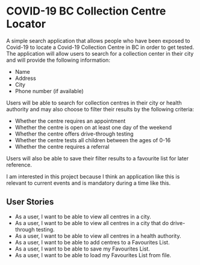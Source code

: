 # COVID-19 BC Collection Centre Locator
A simple search application that allows people who have been exposed to Covid-19 to locate a Covid-19 Collection Centre
in BC in order to get tested. The application will allow users to search for a collection center in their city and will
provide the following information:
- Name
- Address
- City
- Phone number (if available)

Users will be able to search for collection centres in their city or health authority and may also choose to filter 
their results by the following criteria:
- Whether the centre requires an appointment
- Whether the centre is open on at least one day of the weekend
- Whether the centre offers drive-through testing
- Whether the centre tests all children between the ages of 0-16
- Whether the centre requires a referral

Users will also be able to save their filter results to a favourite list for later reference.

I am interested in this project because I think an application like this is relevant to current events and is mandatory
 during a time like this.

## User Stories
- As a user, I want to be able to view all centres in a city.
- As a user, I want to be able to view all centres in a city that do drive-through testing.
- As a user, I want to be able to view all centres in a health authority.
- As a user, I want to be able to add centres to a Favourites List.
- As a user, I want to be able to save my Favourites List.
- As a user, I want to be able to load my Favourites List from file.